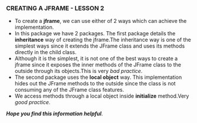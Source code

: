 ### CREATING A JFRAME - LESSON 2
- To create a **jframe**, we can use either of 2 ways which can achieve the implementation.
- In this package we have 2 packages. The first package details the **inheritance** way of creating the jframe.The inheritance way is one of the simplest ways since it extends the JFrame class and uses its methods directly in the child class.
- Although it is the simplest, it is not one of the best ways to create a jframe since it exposes the inner methods of the JFrame class to the outside through its objects.This is very _bad practice_.
- The second package uses the **local object** way. This implementation hides out the JFrame methods to the outside since the class is not consuming any of the JFrame class features.
- We access methods through a local object inside  **initialize** method.Very _good practice_.

***Hope you find this information helpful***.